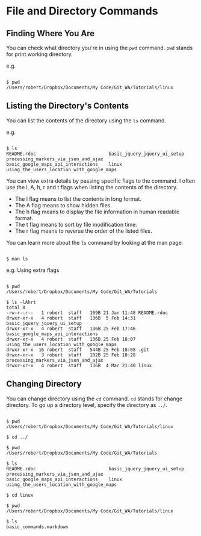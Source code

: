 File and Directory Commands
=============================

Finding Where You Are
----------------------

You can check what directory you're in using the <code>pwd</code> command. <code>pwd</code> stands for print working directory.

e.g.

```shell

$ pwd
/Users/robert/Dropbox/Documents/My Code/Git_WA/Tutorials/linux

```

Listing the Directory's Contents
-------------------------------

You can list the contents of the directory using the <code>ls</code> command.

e.g.

```shell

$ ls
README.rdoc                           basic_jquery_jquery_ui_setup      processing_markers_via_json_and_ajax
basic_google_maps_api_interactions    linux                             using_the_users_location_with_google_maps

```

You can view extra details by passing specific flags to the command. I often use the l, A, h, r and t flags when listing the contents of the directory.

* The l flag means to list the contents in long format.
* The A flag means to show hidden files.
* The h flag means to display the file information in human readable format.
* The t flag means to sort by file modification time.
* The r flag means to reverse the order of the listed files.

You can learn more about the <code>ls</code> command by looking at the man page.

```shell

$ man ls

```

e.g. Using extra flags

```shell

$ pwd
/Users/robert/Dropbox/Documents/My Code/Git_WA/Tutorials

$ ls -lAhrt
total 8
-rw-r--r--   1 robert  staff   109B 21 Jan 11:48 README.rdoc
drwxr-xr-x   4 robert  staff   136B  5 Feb 14:31 basic_jquery_jquery_ui_setup
drwxr-xr-x   4 robert  staff   136B 25 Feb 17:46 basic_google_maps_api_interactions
drwxr-xr-x   4 robert  staff   136B 25 Feb 18:07 using_the_users_location_with_google_maps
drwxr-xr-x  16 robert  staff   544B 25 Feb 18:08 .git
drwxr-xr-x   3 robert  staff   102B 25 Feb 18:28 processing_markers_via_json_and_ajax
drwxr-xr-x   4 robert  staff   136B  4 Mar 21:40 linux

```


Changing Directory
-------------------

You can change directory using the <code>cd</code> command. <code>cd</code> stands for change directory.
To go up a directory level, specify the directory as <code>../</code>.

```shell

$ pwd
/Users/robert/Dropbox/Documents/My Code/Git_WA/Tutorials/linux

$ cd ../

$ pwd
/Users/robert/Dropbox/Documents/My Code/Git_WA/Tutorials

$ ls
README.rdoc                           basic_jquery_jquery_ui_setup      processing_markers_via_json_and_ajax
basic_google_maps_api_interactions    linux                             using_the_users_location_with_google_maps

$ cd linux

$ pwd
/Users/robert/Dropbox/Documents/My Code/Git_WA/Tutorials/linux

$ ls
basic_commands.markdown

```

